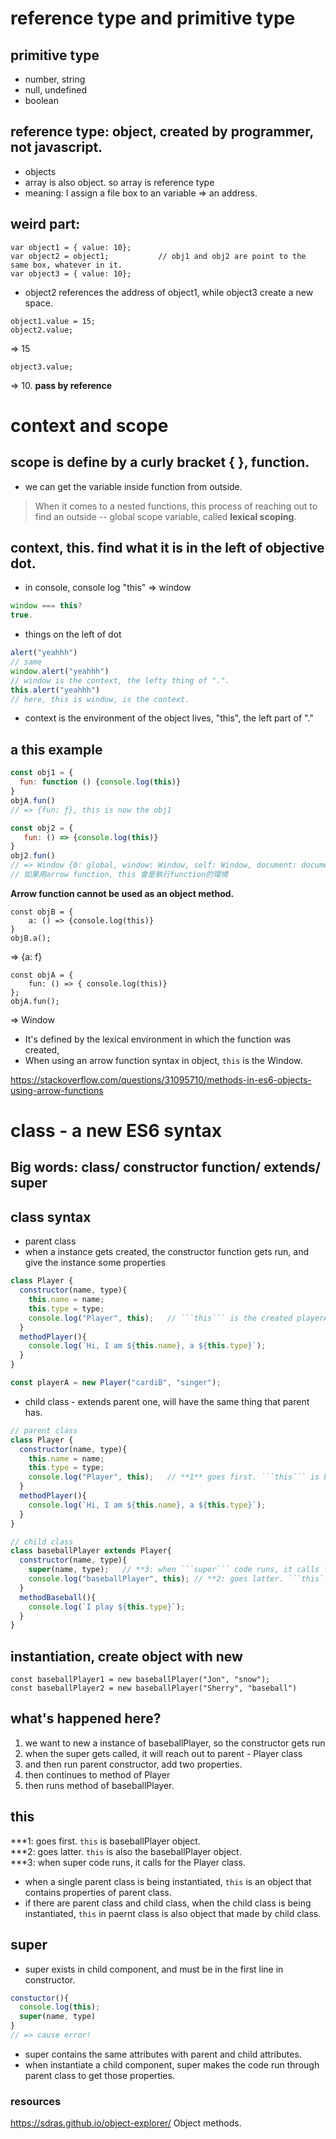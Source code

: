 # reference type and primitive type 
## primitive type
- number, string
- null, undefined
- boolean

## reference type: object, created by programmer, not javascript. 
- objects
- array is also object. so array is reference type
- meaning: I assign a file box to an variable => an address.

## weird part:
```
var object1 = { value: 10};
var object2 = object1;           // obj1 and obj2 are point to the same box, whatever in it.
var object3 = { value: 10};
```
- object2 references the address of object1, while object3 create a new space.
```
object1.value = 15;
object2.value;
```
=> 15
```
object3.value;
```
=> 10.
**pass by reference**


# context and scope
## scope is define by a curly bracket { }, function.
- we can get the variable inside function from outside. 
> When it comes to a nested functions, 
> this process of reaching out to find an outside -- global scope variable, called **lexical scoping**.

## context, **this**. find what it is in the left of objective dot.
- in console, console log "this" => window
```js
window === this?
true.
```
- things on the left of dot 
```js
alert("yeahhh")
// same 
window.alert("yeahhh")
// window is the context, the lefty thing of ".".
this.alert("yeahhh")
// here, this is window, is the context.
```
- context is the environment of the object lives, "this", the left part of "."

## a **this** example
```js
const obj1 = {
  fun: function () {console.log(this)}
} 
objA.fun()
// => {fun: ƒ}, this is now the obj1

const obj2 = {
   fun: () => {console.log(this)}
}
obj2.fun()
// => Window {0: global, window: Window, self: Window, document: document, name: "", location: Location, …}
// 如果用arrow function, this 會是執行function的環境
```

**Arrow function cannot be used as an object method.**
```
const objB = {
	a: () => {console.log(this)}
}
objB.a();
```
=> {a: f}
```
const objA = {
	fun: () => { console.log(this)}
};
objA.fun();
```
=>  Window
- It's defined by the lexical environment in which the function was created,
- When using an arrow function syntax in object, ```this``` is the Window.

https://stackoverflow.com/questions/31095710/methods-in-es6-objects-using-arrow-functions

# class - a new ES6 syntax

## Big words: class/ constructor function/ extends/ super

## class syntax
- parent class
- when a instance gets created, the constructor function gets run, and give the instance some properties
```js
class Player {
  constructor(name, type){
    this.name = name;
    this.type = type;
    console.log("Player", this);   // ```this``` is the created playerA
  }
  methodPlayer(){
    console.log(`Hi, I am ${this.name}, a ${this.type}`);
  }
}

const playerA = new Player("cardiB", "singer");
```

- child class - extends parent one, will have the same thing that parent has.
```js
// parent class
class Player {
  constructor(name, type){
    this.name = name;
    this.type = type;
    console.log("Player", this);   // **1** goes first. ```this``` is baseballPlayer object.
  }
  methodPlayer(){
    console.log(`Hi, I am ${this.name}, a ${this.type}`);
  }
}

// child class
class baseballPlayer extends Player{
  constructor(name, type){
    super(name, type);   // **3: when ```super``` code runs, it calls for the Player class. 
    console.log("baseballPlayer", this); // **2: goes latter. ```this``` is also the baseballPlayer object.    
  }
  methodBaseball(){
    console.log(`I play ${this.type}`);
  }
}
```
## instantiation, create object with new
```
const baseballPlayer1 = new baseballPlayer("Jon", "snow");
const baseballPlayer2 = new baseballPlayer("Sherry", "baseball")
```
## what's happened here?
1. we want to new a instance of baseballPlayer, so the constructor gets run
2. when the super gets called, it will reach out to parent - Player class
3. and then run parent constructor, add two properties.
4. then continues to method of Player
5. then runs method of baseballPlayer.

## this
***1: goes first. ```this``` is baseballPlayer object.    
***2: goes latter. ```this``` is also the baseballPlayer object.     
***3: when super code runs, it calls for the Player class.

- when a single parent class is being instantiated, ```this``` is an object that contains properties of parent class.
- if there are parent class and child class, when the child class is being instantiated, ```this``` in paernt class is also object that made by child class.

## super
- super exists in child component, and must be in the first line in constructor.
```js
constuctor(){
  console.log(this);
  super(name, type)
}
// => cause error!
```
- super contains the same attributes with parent and child attributes.
- when instantiate a child component, super makes the code run through parent class to get those properties.


### resources

https://sdras.github.io/object-explorer/
Object methods.


